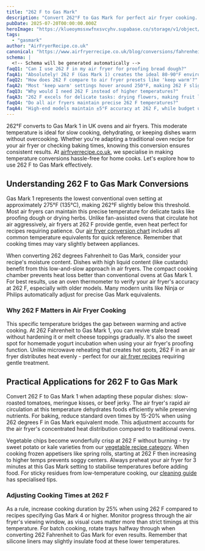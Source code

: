 ```yaml
---
title: "262 F to Gas Mark"
description: "Convert 262°F to Gas Mark for perfect air fryer cooking. Includes UK oven conversions, baking tips, and temperature charts."
pubDate: 2025-07-20T00:00:00.000Z
heroImage: "https://klueoymssxwfnxsvcyhv.supabase.co/storage/v1/object/public/Shmucket/262-f-to-gas-mark.png"
tags:
  - "gasmark"
author: "AirFryerRecipe.co.uk"
canonical: "https://www.airfryerrecipe.co.uk/blog/conversions/fahrenheit-to-gas-mark/262-f-to-gas-mark"
schema: |
  <!-- Schema will be generated automatically -->
faqQ1: "Can I use 262 F in my air fryer for proofing bread dough?"
faqA1: "Absolutely! 262 F (Gas Mark 1) creates the ideal 80-90°F environment for yeast activation. Place your covered dough in the air fryer basket with a cup of hot water underneath for perfect humidity."
faqQ2: "How does 262 F compare to air fryer presets like 'keep warm'?"
faqA2: "Most 'keep warm' settings hover around 250°F, making 262 F slightly hotter - better for active low-temperature cooking rather than just maintaining heat. Check your model's manual for exact equivalents."
faqQ3: "Why would I need 262 F instead of higher temperatures?"
faqA3: "262 F excels for delicate tasks: drying flowers, making fruit leather, or slow-cooking egg dishes like quiches without rubbery textures. It's also safer for melting delicate chocolates."
faqQ4: "Do all air fryers maintain precise 262 F temperatures?"
faqA4: "High-end models maintain ±5°F accuracy at 262 F, while budget units may fluctuate. Use an external oven thermometer for critical recipes requiring exact Gas Mark 1 equivalence."
---
```

<p>262°F converts to Gas Mark 1 in UK ovens and air fryers. This moderate temperature is ideal for slow cooking, dehydrating, or keeping dishes warm without overcooking. Whether you're adapting a traditional oven recipe for your air fryer or checking baking times, knowing this conversion ensures consistent results. At <a href=https://www.airfryerrecipe.co.uk>airfryerrecipe.co.uk</a>, we specialise in making temperature conversions hassle-free for home cooks. Let's explore how to use 262 F to Gas Mark effectively.</p>

<h2>Understanding 262 F to Gas Mark Conversions</h2>
<p>Gas Mark 1 represents the lowest conventional oven setting at approximately 275°F (135°C), making 262°F slightly below this threshold. Most air fryers can maintain this precise temperature for delicate tasks like proofing dough or drying herbs. Unlike fan-assisted ovens that circulate hot air aggressively, air fryers at 262 F provide gentle, even heat perfect for recipes requiring patience. Our <a href=https://www.airfryerrecipe.co.uk/air-fryer-conversion-chart>air fryer conversion chart</a> includes all common temperature equivalents for quick reference. Remember that cooking times may vary slightly between appliances.</p>

<p>When converting 262 degrees Fahrenheit to Gas Mark, consider your recipe's moisture content. Dishes with high liquid content (like custards) benefit from this low-and-slow approach in air fryers. The compact cooking chamber prevents heat loss better than conventional ovens at Gas Mark 1. For best results, use an oven thermometer to verify your air fryer's accuracy at 262 F, especially with older models. Many modern units like Ninja or Philips automatically adjust for precise Gas Mark equivalents.</p>

<h3>Why 262 F Matters in Air Fryer Cooking</h3>
<p>This specific temperature bridges the gap between warming and active cooking. At 262 Fahrenheit to Gas Mark 1, you can revive stale bread without hardening it or melt cheese toppings gradually. It's also the sweet spot for homemade yogurt incubation when using your air fryer's proofing function. Unlike microwave reheating that creates hot spots, 262 F in an air fryer distributes heat evenly - perfect for our <a href=https://www.airfryerrecipe.co.uk/recipes>air fryer recipes</a> requiring gentle treatment.</p>

<h2>Practical Applications for 262 F to Gas Mark</h2>
<p>Convert 262 F to Gas Mark 1 when adapting these popular dishes: slow-roasted tomatoes, meringue kisses, or beef jerky. The air fryer's rapid air circulation at this temperature dehydrates foods efficiently while preserving nutrients. For baking, reduce standard oven times by 15-20% when using 262 degrees F in Gas Mark equivalent mode. This adjustment accounts for the air fryer's concentrated heat distribution compared to traditional ovens.</p>

<p>Vegetable chips become wonderfully crisp at 262 F without burning - try sweet potato or kale varieties from our <a href=https://www.airfryerrecipe.co.uk/recipe-category/vegetables>vegetable recipe category</a>. When cooking frozen appetisers like spring rolls, starting at 262 F then increasing to higher temps prevents soggy centers. Always preheat your air fryer for 3 minutes at this Gas Mark setting to stabilise temperatures before adding food. For sticky residues from low-temperature cooking, our <a href=https://www.airfryerrecipe.co.uk/air-fryer-cleaner>cleaning guide</a> has specialised tips.</p>

<h3>Adjusting Cooking Times at 262 F</h3>
<p>As a rule, increase cooking duration by 25% when using 262 F compared to recipes specifying Gas Mark 4 or higher. Monitor progress through the air fryer's viewing window, as visual cues matter more than strict timings at this temperature. For batch cooking, rotate trays halfway through when converting 262 Fahrenheit to Gas Mark for even results. Remember that silicone liners may slightly insulate food at these lower temperatures.</p>
